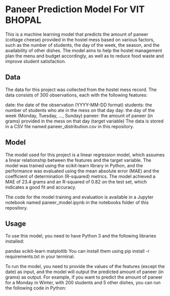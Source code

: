 # Paneer Prediction Model For VIT BHOPAL
This is a machine learning model that predicts the amount of paneer (cottage cheese) provided in the hostel mess based on various factors, such as the number of students, the day of the week, the season, and the availability of other dishes. The model aims to help the hostel management plan the menu and budget accordingly, as well as to reduce food waste and improve student satisfaction.

## Data
The data for this project was collected from the hostel mess record. The data consists of 300 observations, each with the following features:

date: the date of the observation (YYYY-MM-DD format)
students: the number of students who ate in the mess on that day
day: the day of the week (Monday, Tuesday, …, Sunday)
paneer: the amount of paneer (in grams) provided in the mess on that day (target variable)
The data is stored in a CSV file named paneer_distribution.csv in this repository.

## Model
The model used for this project is a linear regression model, which assumes a linear relationship between the features and the target variable. The model was trained using the scikit-learn library in Python, and the performance was evaluated using the mean absolute error (MAE) and the coefficient of determination (R-squared) metrics. The model achieved a MAE of 23.4 grams and an R-squared of 0.82 on the test set, which indicates a good fit and accuracy.

The code for the model training and evaluation is available in a Jupyter notebook named paneer_model.ipynb in the notebooks folder of this repository.

## Usage
To use this model, you need to have Python 3 and the following libraries installed:


pandas
scikit-learn
matplotlib
You can install them using pip install -r requirements.txt in your terminal.

To run the model, you need to provide the values of the features (except the date) as input, and the model will output the predicted amount of paneer (in grams) as output. For example, if you want to predict the amount of paneer for a Monday in Winter, with 200 students and 5 other dishes, you can run the following code in Python:
